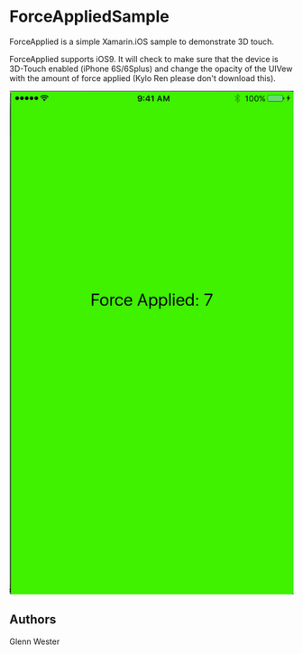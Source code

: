 ForceAppliedSample
=====

ForceApplied is a simple Xamarin.iOS sample to demonstrate 3D touch.

ForceApplied supports iOS9.
It will check to make sure that the device is 3D-Touch enabled (iPhone 6S/6Splus) and change the opacity of the UIVew with the amount of force applied (Kylo Ren please don't download this).

![screenshot](https://raw.githubusercontent.com/glennwester/ForceAppliedSample/master/Screenshots/forceApplied1.png "iOS")

Authors
-------

Glenn Wester
